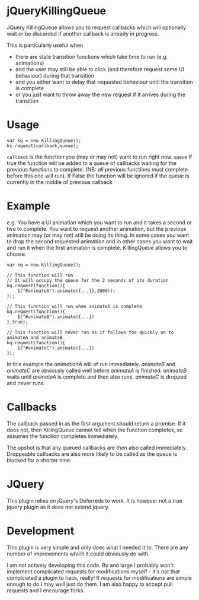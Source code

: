 jQueryKillingQueue
==================

JQuery KillingQueue allows you to request callbacks which will optionally wait or be discarded if another callback is already in progress.

This is particularly useful when 

* there are state transition functions which take time to run (e.g. animations)
* and the user may still be able to click (and therefore request some UI behaviour) during that transition
* and you either want to delay that requested behaviour until the transition is complete
* or you just want to throw away the new request if it arrives during the transition
  
# Usage
	var kq = new KillingQueue();
	ks.request(callback,queue);
	
<code>callback</code> is the function you (may or may not) want to run right now.
<code>queue</code> If true the function will be added to a queue of callbacks waiting for the previous functions to complete. (NB: *all* previous functions must complete before this one will run). If False the function will be ignored if the queue is currently in the middle of previous callback

# Example

e.g. You have a UI animation which you want to run and it takes a second or two to complete. You want to request another animation, but the previous animation may (or may not) still be doing its thing. In some cases you want to drop the second requested animation and in other cases you want to wait and run it when the first animation is complete. KillingQueue allows you to choose. 

    var kq = new KillingQueue();

	// This function will run
	// It will occupy the queue for the 2 seconds of its duration
    kq.request(function(){
        $("#animateA").animate({...}},2000));
    });
    
    // This function will run when animateA is complete
    kq.request(function(){
        $("#animateB").animate({...})
    },true);
    
    // This function will never run as it follows too quickly on to animateA and animateB
    kq.request(function(){
        $("#animateC").animate({...})
    });

In this example the *animationA* will of run immediately. *animateB* and *animateC* are obviously called well before *animateA* is finished. *animateB* waits until *animateA* is complete and then also runs. *animateC* is dropped and never runs.

# Callbacks 

The callback passed in as the first argument should return a promise. If it does not, then KillingQueue cannot tell when the function completes, so assumes the function completes immediately. 
 
The upshot is that any queued callbacks are then also called immediately. Droppeable callbacks are also more likely to be called as the queue is blocked for a shorter time.

# JQuery
This plugin relies on jQuery's Deferreds to work. It is however not a true jquery plugin as it does not extend jquery.

# Development
This plugin is very simple and only does what I needed it to. There are any number of improvements which it could obviously do with.

I am not actively developing this code. By and large I probably won't implement complicated requests for modifications myself - it's not that complciated a plugin to hack, really! If requests for modifications are simple enough to do I may well just do them. I am also happy to accept pull requests and I encourage forks. 
